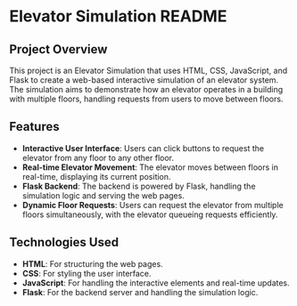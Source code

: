# Elevator Simulation README

## Project Overview

This project is an Elevator Simulation that uses HTML, CSS, JavaScript, and Flask to create a web-based interactive simulation of an elevator system. The simulation aims to demonstrate how an elevator operates in a building with multiple floors, handling requests from users to move between floors.

## Features

- **Interactive User Interface**: Users can click buttons to request the elevator from any floor to any other floor.
- **Real-time Elevator Movement**: The elevator moves between floors in real-time, displaying its current position.
- **Flask Backend**: The backend is powered by Flask, handling the simulation logic and serving the web pages.
- **Dynamic Floor Requests**: Users can request the elevator from multiple floors simultaneously, with the elevator queueing requests efficiently.

## Technologies Used

- **HTML**: For structuring the web pages.
- **CSS**: For styling the user interface.
- **JavaScript**: For handling the interactive elements and real-time updates.
- **Flask**: For the backend server and handling the simulation logic.


